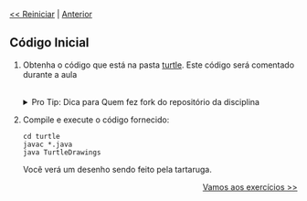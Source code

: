 <p align="left"><a href="../README.md"><< Reiniciar</a> | <a href="README01.md">Anterior</a></p>

## Código Inicial

1. Obtenha o código que está na pasta [turtle](../src/turtle). Este código será comentado durante a aula

   <br>
   <details>
     <summary>Pro Tip: Dica para Quem fez fork do repositório da disciplina</summary>
     <ul>
        <li> Você vai trabalhar com 2 repositórios:</li>
        <ul>
           <li> o fork do repositório da disciplina e </li>
           <li> o repositório criado automaticamente para esta prática quando você clicou no link de entrega. </li>
        </ul>
        <li>Para sincronizar o fork do repositório da disciplina, siga estas <a href="https://docs.github.com/en/github/collaborating-with-pull-requests/working-with-forks/syncing-a-fork">instruções</a> (também possível via <a href="https://www.freecodecamp.org/news/how-to-sync-your-fork-with-the-original-git-repository/">linha de comando </a>). Sincronizar o fork é melhor do que clonar o repositório da disciplina a cada aula.
        <li>Se precisar usar/modificar um código fornecido no repositório da disciplina, copie-o para dentro do seu repositório de entrega.</ li>
     </ul>   
  </details>   



2. Compile e execute o código fornecido: 
   ```
   cd turtle
   javac *.java
   java TurtleDrawings
   ```
   Você verá um desenho sendo feito pela tartaruga.



<p align="right"><a href="README03.md">Vamos aos exercícios >></a> </p>
